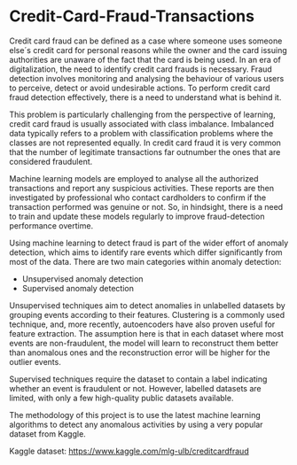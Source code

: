 # Credit-Card-Fraud-Transactions

Credit card fraud can be defined as a case where someone uses someone else´s credit card for personal reasons while the owner and the card issuing authorities are unaware of the fact that the card is being used. 
In an era of digitalization, the need to identify credit card frauds is necessary. Fraud detection involves monitoring and analysing the behaviour of various users to perceive, detect or avoid undesirable actions. To perform credit card fraud detection effectively, there is a need to understand what is behind it.

This problem is particularly challenging from the perspective of learning, credit card fraud is usually associated with class imbalance. Imbalanced data typically refers to a problem with classification problems where the classes are not represented equally. In credit card fraud it is very common that the number of legitimate transactions far outnumber the ones that are considered fraudulent. 

Machine learning models are employed to analyse all the authorized transactions and report any suspicious activities. These reports are then investigated by professional who contact cardholders to confirm if the transaction performed was genuine or not. So, in hindsight, there is a need to train and update these models regularly to improve fraud-detection performance overtime.

Using machine learning to detect fraud is part of the wider effort of anomaly detection, which aims to identify rare events which differ significantly from most of the data. There are two main categories within anomaly detection:

- Unsupervised anomaly detection
- Supervised anomaly detection

Unsupervised techniques aim to detect anomalies in unlabelled datasets by grouping events according to their features. Clustering is a commonly used technique, and, more recently, autoencoders have also proven useful for feature extraction. The assumption here is that in each dataset where most events are non-fraudulent, the model will learn to reconstruct them better than anomalous ones and the reconstruction error will be higher for the outlier events.

Supervised techniques require the dataset to contain a label indicating whether an event is fraudulent or not. However, labelled datasets are limited, with only a few high-quality public datasets available. 

The methodology of this project is to use the latest machine learning algorithms to detect any anomalous activities by using a very popular dataset from Kaggle. 

Kaggle dataset: https://www.kaggle.com/mlg-ulb/creditcardfraud

